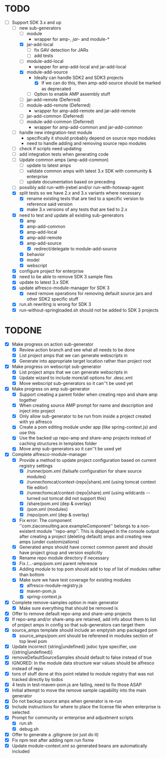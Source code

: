 TODO
====

- [ ] Support SDK 3.x and up
  - [ ] new sub-generators
    - [ ] module
      - wrapper for amp-*, jar-* and module-*
    - [x] jar-add-local
      - [ ] fix GAV detection for JARs
      - [ ] add tests
    - [ ] module-add-local
      - wrapper for amp-add-local and jar-add-local
    - [x] module-add-source 
      - Ideally can handle SDK2 and SDK3 projects
        - [x] If we can do this, then amp-add-source should be marked as deprecated
      - [ ] Option to enable AMP assembly stuff
    - [ ] jar-add-remote (Deferred)
    - [ ] module-add-remote (Deferred)
      - wrapper for amp-add-remote and jar-add-remote
    - [ ] jar-add-common (Deferred)
    - [ ] module-add-common (Deferred)
      - wrapper for amp-add-common and jar-add-common
  - [ ] handle new integration-test module
    - specifically it should probably depend on source repo modules
    - need to handle adding and removing source repo modules
  - [ ] check if scripts need updating
  - [ ] add integration tests when generating code
  - [ ] Update common amps (amp-add-common)
    - [ ] update to latest amps
    - [ ] validate common amps with latest 3.x SDK with community & enterprise
    - [ ] update documentation based on preceding
  - [ ] possibly add run-with-jrebel and/or run-with-hotswap-agent
  - [x] split tests so we have 2.x and 3.x variants where necessary
    - [x] rename existing tests that are tied to a specific version to reference said version
    - [x] make 3.x versions of any tests that are tied to 2.x
  - [x] need to test and update all existing sub-generators
    - [x] amp
    - [x] amp-add-common
    - [x] amp-add-local
    - [x] amp-add-remote
    - [x] amp-add-source
      - [x] redirect/delegate to module-add-source
    - [x] behavior
    - [x] model
    - [x] webscript
  - [x] configure project for enterprise
  - [x] need to be able to remove SDK 3 sample files
  - [x] update to latest 3.x SDK
  - [x] update alfresco-module-manager for SDK 3
    - [x] need remove operations for removing default source jars and other SDK2 specific stuff
  - [x] run.sh rewriting is wrong for SDK 3
  - [x] run-without-springloaded.sh should not be added to SDK 3 projects

TODONE
======

- [x] Make progress on action sub-generator
  - [x] Review action branch and see what all needs to be done
  - [x] List project amps that we can generate webscripts in
  - [x] Generate into appropriate target location rather than project root
- [x] Make progress on webscript sub-generator
  - [x] List project amps that we can generate webscripts in
  - [x] Update wizard to include more/all options for .desc.xml
  - [x] Move webscript sub-generators so it can''t be used yet
- [x] Make progress on amp sub-generator
  - [x] Support creating a parent folder when creating repo and share amp together
  - [x] When creating source AMP prompt for name and description and inject into project
  - [x] Only allow sub-generator to be run from inside a project created with yo alfresco
  - [x] Create a pom editing module under app (like spring-context.js) and use this
  - [x] Use the backed up repo-amp and share-amp projects instead of caching structures in templates folder
  - [x] Move amp sub-generators so it can''t be used yet
- [x] Complete alfresco-module-manager
  - [x] Provide a method to update project configuration based on current registry settings
    - [x] /runner/pom.xml (failsafe configuration for share source modules)
    - [x] /runner/tomcat/context-(repo|share).xml (using tomcat context file editor)
    - [x] /runner/tomcat/context-(repo|share).xml (using wildcards -- turned out tomcat did not support this)
    - [x] /share/pom.xml (dep & overlay)
    - [x] /pom.xml (modules)
    - [x] /repo/pom.xml (dep & overlay)
  - [x] Fix error: The component ''com.ziaconsulting.ace.exampleComponent'' belongs to a non-existent module ''repo-amp''.
        This is displayed in the console output after creating a project (deleting default) amps and creating new amps (under customizations)
  - [x] Generated amps should have correct common parent and should have project group and version explicitly
  - [x] Rename repo module directory if necessary
  - [x] Fix /...-amp/pom.xml parent reference
  - [x] Adding module to top pom should add to top of list of modules rather than bottom
  - [x] Make sure we have test coverage for existing modules
    - [x] alfresco-module-registry.js
    - [x] maven-pom.js
    - [x] spring-context.js
- [x] Complete remove-samples option in main generator
  - [x] Make sure everything that should be removed is
- [x] Offer to remove default repo-amp and share-amp projects
- [x] If repo-amp and/or share-amp are retained, add info about them to list of project amps in config so that sub-generators can target them
- [x] source_amps template should include an emptyish amp packaged pom
  - [x] source_amps/pom.xml should be referened in modules section of top level pom
- [x] Update incorrect {string|undefined} jsdoc type specifier, use {(string|undefined)}
- [x] removeDefaultSourceSamples should default to false instead of true
- [x] IGNORED: In the module data structure war values should be alfresco instead of repo
- [x] tons of stuff done at this point related to module registry that was not tracked directly by todos
- [x] 4 tests in test-maven-pom.js are failing, need to fix those ASAP
- [x] Initial attempt to move the remove sample capability into the main generator
- [x] Do not backup source amps when generator is re-run
- [x] Include instructions for where to place the license file when enterprise is selected
- [x] Prompt for community or enterprise and adjustment scripts
  - [x] run.sh
  - [x] debug.sh
- [x] Offer to generate a .gitignore (or just do it)
- [x] Fix npm test after adding npm run fixme
- [x] Update module-context.xml so generated beans are automatically included
